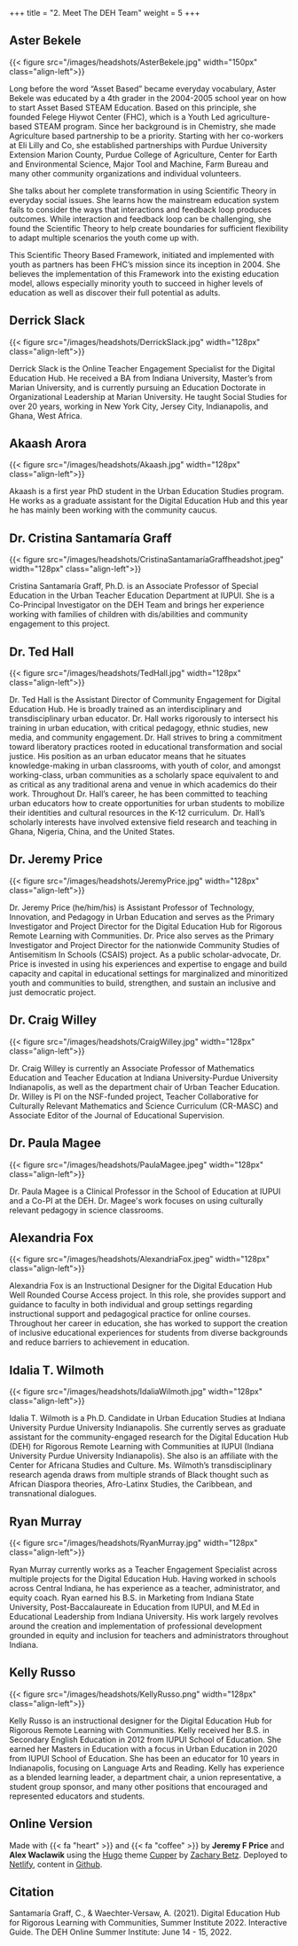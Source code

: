 +++
title = "2. Meet The DEH Team"
weight = 5
+++

## Aster Bekele
{{< figure src="/images/headshots/AsterBekele.jpg" width="150px" class="align-left">}}

Long before the word “Asset Based” became everyday vocabulary, Aster Bekele was educated by a 4th grader in the 2004-2005 school year on how to start Asset Based STEAM Education. Based on this principle, she founded Felege Hiywot Center (FHC), which is a Youth Led agriculture-based STEAM program.  Since her background is in Chemistry, she made Agriculture based partnership to be a priority.  Starting with her co-workers at Eli Lilly and Co, she established partnerships with Purdue University Extension Marion County, Purdue College of Agriculture, Center for Earth and Environmental Science, Major Tool and Machine, Farm Bureau and many other community organizations and individual volunteers.

She talks about her complete transformation in using Scientific Theory in everyday social issues.  She learns how the mainstream education system fails to consider the ways that interactions and feedback loop produces outcomes. While interaction and feedback loop can be challenging, she found the Scientific Theory to help create boundaries for sufficient flexibility to adapt multiple scenarios the youth come up with.

This Scientific Theory Based Framework, initiated and implemented with youth as partners has been FHC’s mission since its inception in 2004.  She believes the implementation of this Framework into the existing education model, allows especially minority youth to succeed in higher levels of education as well as discover their full potential as adults.

## Derrick Slack
{{< figure src="/images/headshots/DerrickSlack.jpg" width="128px" class="align-left">}}

Derrick Slack is the Online Teacher Engagement Specialist for the Digital Education Hub. He received a BA from Indiana University, Master’s from Marian University, and is currently pursuing an Education Doctorate in Organizational Leadership at Marian University. He taught Social Studies for over 20 years, working in New York City, Jersey City, Indianapolis, and Ghana, West Africa.

## Akaash Arora
{{< figure src="/images/headshots/Akaash.jpg" width="128px" class="align-left">}}

Akaash is a first year PhD student in the Urban Education Studies program. He works as a graduate assistant for the Digital Education Hub and this year he has mainly been working with the community caucus.

## Dr. Cristina Santamaría Graff
{{< figure src="/images/headshots/CristinaSantamaríaGraffheadshot.jpeg" width="128px" class="align-left">}}

Cristina Santamaría Graff, Ph.D. is an Associate Professor of Special Education in the Urban Teacher Education Department at IUPUI. She is a Co-Principal Investigator on the DEH Team and brings her experience working with families of children with dis/abilities and community engagement to this project.

## Dr. Ted Hall
{{< figure src="/images/headshots/TedHall.jpg" width="128px" class="align-left">}}

Dr. Ted Hall is the Assistant Director of Community Engagement for Digital Education Hub. He is broadly trained as an interdisciplinary and transdisciplinary urban educator. Dr. Hall works rigorously to intersect his training in urban education, with critical pedagogy, ethnic studies, new media, and community engagement. Dr. Hall strives to bring a commitment toward liberatory practices rooted in educational transformation and social justice.  His position as an urban educator means that he situates knowledge-making in urban classrooms, with youth of color, and amongst working-class, urban communities as a scholarly space equivalent to and as critical as any traditional arena and venue in which academics do their work. Throughout Dr. Hall’s career, he has been committed to teaching urban educators how to create opportunities for urban students to mobilize their identities and cultural resources in the K-12 curriculum.  Dr. Hall’s scholarly interests have involved extensive field research and teaching in Ghana, Nigeria, China, and the United States.

## Dr. Jeremy Price
{{< figure src="/images/headshots/JeremyPrice.jpg" width="128px" class="align-left">}}

Dr. Jeremy Price (he/him/his) is Assistant Professor of Technology, Innovation, and Pedagogy in Urban Education and serves as the Primary Investigator and Project Director for the Digital Education Hub for Rigorous Remote Learning with Communities. Dr. Price also serves as the Primary Investigator and Project Director for the nationwide Community Studies of Antisemitism In Schools (CSAIS) project. As a public scholar-advocate, Dr. Price is invested in using his experiences and expertise to engage and build capacity and capital in educational settings for marginalized and minoritized youth and communities to build, strengthen, and sustain an inclusive and just democratic project.

## Dr. Craig Willey
{{< figure src="/images/headshots/CraigWilley.jpg" width="128px" class="align-left">}}

Dr. Craig Willey is currently an Associate Professor of Mathematics Education and Teacher Education at Indiana University-Purdue University Indianapolis, as well as the department chair of Urban Teacher Education.  Dr. Willey is PI on the NSF-funded project, Teacher Collaborative for Culturally Relevant Mathematics and Science Curriculum (CR-MASC) and Associate Editor of the Journal of Educational Supervision.

## Dr. Paula Magee
{{< figure src="/images/headshots/PaulaMagee.jpeg" width="128px" class="align-left">}}

Dr. Paula Magee is a Clinical Professor in the School of Education at IUPUI and a Co-PI at the DEH. Dr. Magee's work focuses on using culturally relevant pedagogy in science classrooms. 

## Alexandria Fox
{{< figure src="/images/headshots/AlexandriaFox.jpeg" width="128px" class="align-left">}}

Alexandria Fox is an Instructional Designer for the Digital Education Hub Well Rounded Course Access project. In this role, she provides support and guidance to faculty in both individual and group settings regarding instructional support and pedagogical practice for online courses. Throughout her career in education, she has worked to support the creation of inclusive educational experiences for students from diverse backgrounds and reduce barriers to achievement in education.

## Idalia T. Wilmoth
{{< figure src="/images/headshots/IdaliaWilmoth.jpg" width="128px" class="align-left">}}

Idalia T. Wilmoth is a Ph.D. Candidate in Urban Education Studies at Indiana University Purdue University Indianapolis.  She currently serves as graduate assistant for the community-engaged research for the Digital Education Hub (DEH) for Rigorous Remote Learning with Communities at IUPUI (Indiana University Purdue University Indianapolis). She also is an affiliate with the Center for Africana Studies and Culture. Ms. Wilmoth’s transdisciplinary research agenda draws from multiple strands of Black thought such as African Diaspora theories, Afro-Latinx Studies, the Caribbean, and transnational dialogues.

## Ryan Murray
{{< figure src="/images/headshots/RyanMurray.jpg" width="128px" class="align-left">}}

Ryan Murray currently works as a Teacher Engagement Specialist across multiple projects for the Digital Education Hub. Having worked in schools across Central Indiana, he has experience as a teacher, administrator, and equity coach. Ryan earned his B.S. in Marketing from Indiana State University, Post-Baccalaureate in Education from IUPUI, and M.Ed in Educational Leadership from Indiana University. His work largely revolves around the creation and implementation of professional development grounded in equity and inclusion for teachers and administrators throughout Indiana.

## Kelly Russo
{{< figure src="/images/headshots/KellyRusso.png" width="128px" class="align-left">}}

Kelly Russo is an instructional designer for the Digital Education Hub for Rigorous Remote Learning with Communities. Kelly received her B.S. in Secondary English Education in 2012 from IUPUI School of Education. She earned her Masters in Education with a focus in Urban Education in 2020 from IUPUI School of Education. She has been an educator for 10 years in Indianapolis, focusing on Language Arts and Reading. Kelly has experience as a blended learning leader, a department chair, a union representative, a student group sponsor, and many other positions that encouraged and represented educators and students.

## Online Version

Made with {{< fa "heart" >}} and {{< fa "coffee" >}} by **Jeremy F Price** and **Alex Waclawik** using the [Hugo](https://gohugo.io/) theme [Cupper](https://themes.gohugo.io/cupper-hugo-theme/) by [Zachary Betz](https://zwbetz.com/). Deployed to [Netlify](https://www.netlify.com/), content in [Github](https://github.com/jeremyfprice/dehsi2021online).

## Citation

Santamaría Graff, C., & Waechter-Versaw, A. (2021). Digital Education Hub for Rigorous Learning with Communities, Summer Institute 2022. Interactive Guide. The DEH Online Summer Institute: June 14 - 15, 2022.
